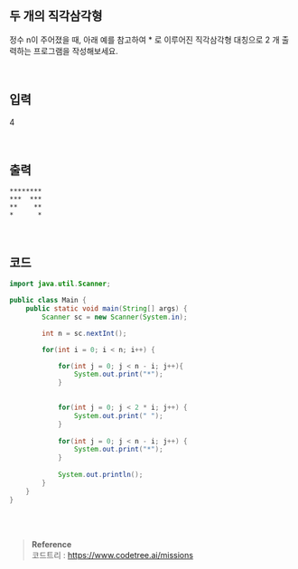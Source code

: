 ## 두 개의 직각삼각형

정수 n이 주어졌을 때, 아래 예를 참고하여 * 로 이루어진 직각삼각형 대칭으로 2 개 출력하는 프로그램을 작성해보세요.

<br/>

## 입력

4

<br/>

## 출력

    ********
    ***  ***
    **    **
    *      *

<br/>

## 코드 

```java
import java.util.Scanner;

public class Main {
    public static void main(String[] args) {
        Scanner sc = new Scanner(System.in);

        int n = sc.nextInt();

        for(int i = 0; i < n; i++) {

            for(int j = 0; j < n - i; j++){
                System.out.print("*");
            }
                

            for(int j = 0; j < 2 * i; j++) {
                System.out.print(" ");
            }
                
            for(int j = 0; j < n - i; j++) {
                System.out.print("*");
            }
                
            System.out.println();
        }
    }
}
```

<br/><br/>

>**Reference** 
> <br/>
코드트리 : https://www.codetree.ai/missions